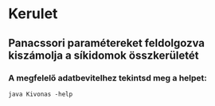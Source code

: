 # Kerulet

## Panacssori paramétereket feldolgozva kiszámolja a síkidomok összkerületét

### A megfelelő adatbevitelhez tekintsd meg a helpet:
```
java Kivonas -help
```
